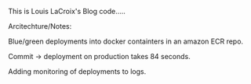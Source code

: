 This is Louis LaCroix's Blog code.....

Arcitechture/Notes:

Blue/green deployments into docker containters in an amazon ECR repo.

Commit -> deployment on production takes 84 seconds.

Adding monitoring of deployments to logs.